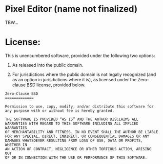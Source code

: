 # Pixel Editor (name not finalized)

TBW...

# License:

This is unencumbered software, provided under the following two options:

1. As released into the public domain.

2. For jurisdictions where the public domain is not legally recognized (and as an option in jurisdictions where it is), as licensed under the Zero-clause BSD license, provided below.

```
Zero-Clause BSD
=============

Permission to use, copy, modify, and/or distribute this software for
any purpose with or without fee is hereby granted.

THE SOFTWARE IS PROVIDED “AS IS” AND THE AUTHOR DISCLAIMS ALL
WARRANTIES WITH REGARD TO THIS SOFTWARE INCLUDING ALL IMPLIED WARRANTIES
OF MERCHANTABILITY AND FITNESS. IN NO EVENT SHALL THE AUTHOR BE LIABLE
FOR ANY SPECIAL, DIRECT, INDIRECT, OR CONSEQUENTIAL DAMAGES OR ANY
DAMAGES WHATSOEVER RESULTING FROM LOSS OF USE, DATA OR PROFITS, WHETHER IN
AN ACTION OF CONTRACT, NEGLIGENCE OR OTHER TORTIOUS ACTION, ARISING OUT
OF OR IN CONNECTION WITH THE USE OR PERFORMANCE OF THIS SOFTWARE.
```

